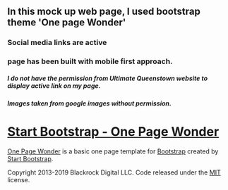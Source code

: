 ## In this mock up web page, I used bootstrap theme 'One page Wonder'
### Social media links are active
### page has been built with mobile first approach.

##### I do not have the permission from Ultimate Queenstown website to display active link on my page.
##### Images taken from google images without permission.


# [Start Bootstrap - One Page Wonder](https://startbootstrap.com/template-overviews/one-page-wonder/)

[One Page Wonder](http://startbootstrap.com/template-overviews/one-page-wonder/) is a basic one page template for [Bootstrap](http://getbootstrap.com/) created by [Start Bootstrap](http://startbootstrap.com/).

Copyright 2013-2019 Blackrock Digital LLC. Code released under the [MIT](https://github.com/BlackrockDigital/startbootstrap-one-page-wonder/blob/gh-pages/LICENSE) license.


